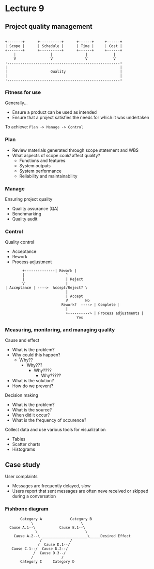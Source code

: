 # Lecture 9

## Project quality management

```

+-------+      +----------+      +------+     +------+
| Scope |      | Schedule |      | Time |     | Cost |
+-------+      +----------+      +------+     +------+
    |                |               |            |
    V                V               V            V
+----------------------------------------------------+
|                                                    |
|                    Quality                         |
|                                                    |
+----------------------------------------------------+
```

### Fitness for use

Generally...

- Ensure a product can be used as intended
- Ensure that a project satisfies the needs for which it was undertaken

To achieve: `Plan -> Manage -> Control`

### Plan

- Review materials generated through scope statement and WBS
- What aspects of scope *could* affect quality?
	- Functions and features
	- System outputs
	- System performance
	- Reliability and maintainability

### Manage

Ensuring project quality

- Quality assurance (QA)
- Benchmarking
- Quality audit

### Control

Quality control

- Acceptance
- Rework
- Process adjustment

```
        +--------------| Rework |
		|                   ^
		|                   | Reject
		V                   | 
| Acceptance | ---->  Accept/Reject? \
							| 
							| Accept
                            V        No
                          Rework?  ----> | Complete |
                            |
                            +----------> | Process adjustments |
                                 Yes
```

### Measuring, monitoring, and managing quality

Cause and effect

- What is the problem?
- Why could this happen?
	- Why??
		- Why???
			- Why????
				- Why?????
- What is the solution?
- How do we prevent?

Decision making

- What is the problem?
- What is the source?
- When did it occur?
- What is the frequency of occurence?

Collect data and use various tools for visualization

- Tables
- Scatter charts
- Histograms

## Case study

User complaints

- Messages are frequently delayed, slow
- Users report that sent messages are often neve received or skipped during a conversation

### Fishbone diagram

```
       Category A             Category B
            \                      \        
  Cause A.1--\           Cause B.1--\ 
              \                      \            
    Cause A.2--\ _____________________\_____Desired Effect
                /             /     
               /  Cause D.1--/
   Cause C.1--/  Cause D.2--/
             /  Cause D.3--/
            /             /
       Category C     Category D
```
